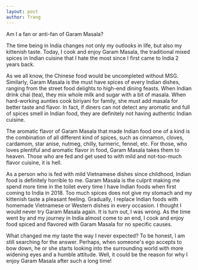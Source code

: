 ```yaml
---
layout: post
author: Trang
---
```


Am I a fan or anti-fan of Garam Masala?

The time being in India changes not only my outlooks in life, but also my kittenish taste. Today, I cook and enjoy Garam Masala, the traditional mixed spices in Indian cuisine that I hate the most since I first came to India 2 years back.

As we all know, the Chinese food would be uncompleted without MSG. Similarly, Garam Masala is the must have spices of every Indian dishes, ranging from the street food delights to high-end dining feasts. When Indian drink chai (tea), they mix whole milk and sugar with a bit of masala. When hard-working aunties cook biriyani for family, she must add masala for better taste and flavor. In fact, if diners can not detect any aromatic and full of spices smell in Indian food, they are definitely not having authentic Indian cuisine.

The aromatic flavor of Garam Masala that made Indian food one of a kind is the combination of all different kind of spices, such as cinnamon, cloves, cardamom, star anise, nutmeg, chilly, turmeric, fennel, etc. For those, who loves plentiful and aromatic flavor in food, Garam Masala takes them to heaven. Those who are fed and get used to with mild and not-too-much flavor cuisine, it is hell.

As a person who is fed with mild Vietnamese dishes since childhood, Indian food is definitely horrible to me. Garam Masala is the culprit making me spend more time in the toilet every time I have Indian foods when first coming to India in 2018. Too much spices does not give my stomach and my kittenish taste a pleasant feeling. Gradually, I replace Indian foods with homemade Vietnamese or Western dishes in every occasion. I thought I would never try Garam Masala again. It is turn out, I was wrong. As the time went by and my journey in India almost come to an end, I cook and enjoy food spiced and flavored with Garam Masala for no specific causes.

What changed me my taste the way I never expected? To be honest, I am still searching for the answer. Perhaps, when someone's ego accepts to bow down, he or she starts looking into the surrounding world with more widening eyes and a humble attitude. Well, it could be the reason for why I enjoy Garam Masala after such a long time!
